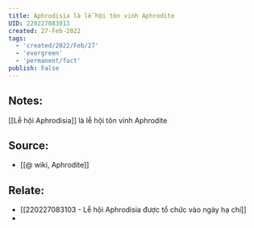 ```yaml
---
title: Aphrodisia là lễ hội tôn vinh Aphrodite
UID: 220227083013
created: 27-Feb-2022
tags:
  - 'created/2022/Feb/27'
  - 'evergreen'
  - 'permanent/fact'
publish: False
---
```

## Notes:
[[Lễ hội Aphrodisia]] là lễ hội tôn vinh Aphrodite

## Source:
- [[@ wiki, Aphrodite]]

## Relate:
- [[220227083103 - Lễ hội Aphrodisia được tổ chức vào ngày hạ chí]]
- 

